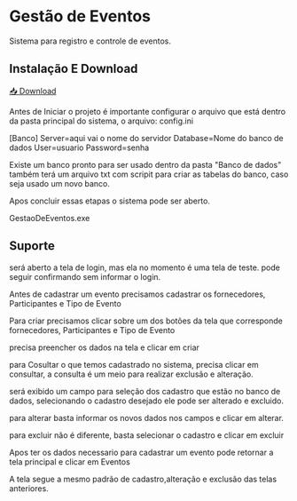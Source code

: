 
# Gestão de Eventos

Sistema para registro e controle de eventos. 

## Instalação E Download

[📥 Download](https://drive.google.com/file/d/1oq6ObgpFI1cLnoV3AFczZT9c8G9zJuo0/view?usp=drive_link)


Antes de Iniciar o projeto é importante configurar o arquivo que está dentro da pasta principal do sistema, o arquivo: config.ini

[Banco]
Server=aqui vai o nome do servidor 
Database=Nome do banco de dados
User=usuario
Password=senha

Existe um banco pronto para ser usado dentro da pasta "Banco de dados" também terá um arquivo txt com scripit para criar as tabelas do banco, caso seja usado um novo banco.

Apos concluir essas etapas o sistema pode ser aberto.

GestaoDeEventos.exe
## Suporte

será aberto a tela de login, mas ela no momento é uma tela de teste. pode seguir confirmando sem informar o login.

Antes de cadastrar um evento precisamos cadastrar os fornecedores, Participantes e Tipo de Evento

Para criar precisamos clicar sobre um dos botões da tela que corresponde fornecedores, Participantes e Tipo de Evento

precisa preencher os dados na tela e clicar em criar

para Cosultar o que temos cadastrado no sistema, precisa clicar em consultar, a consulta é um meio para realizar exclusão e alteração.

será exibido um campo para seleção dos cadastro que estão no banco de dados, selecionando o cadastro desejado ele pode ser alterado e excluido.

para alterar basta informar os novos dados nos campos  e clicar em alterar.

para excluir não é diferente, basta selecionar o cadastro e clicar em excluir

Apos ter os dados necessario para cadastrar um evento pode retornar a tela principal e clicar em Eventos

A tela segue a mesmo padrão de cadastro,alteração e exclusão das telas anteriores.




